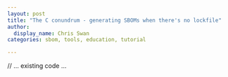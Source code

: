 ```yaml
---
layout: post
title: "The C conundrum - generating SBOMs when there's no lockfile"
author:
  display_name: Chris Swan
categories: sbom, tools, education, tutorial

---
```


// ... existing code ...


